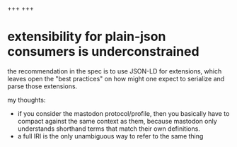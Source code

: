 +++
+++

# extensibility for plain-json consumers is underconstrained

the recommendation in the spec is to use JSON-LD for extensions, which leaves open the "best practices" on how might one expect to serialize and parse those extensions.

my thoughts:

- if you consider the mastodon protocol/profile, then you basically have to compact against the same context as them, because mastodon only understands shorthand terms that match their own definitions.
- a full IRI is the only unambiguous way to refer to the same thing